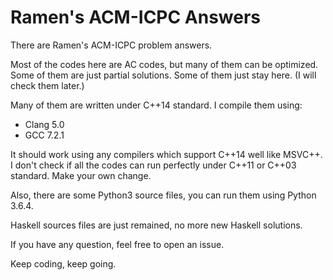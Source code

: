 # Ramen's ACM-ICPC Answers

There are Ramen's ACM-ICPC problem answers.

Most of the codes here are AC codes, but many of them can be optimized. Some of them are just partial solutions. Some of them just stay here. (I will check them later.)

Many of them are written under C++14 standard. I compile them using:

- Clang 5.0
- GCC 7.2.1

It should work using any compilers which support C++14 well like MSVC++. I don't check if all the codes can run perfectly under C++11 or C++03 standard. Make your own change.

Also, there are some Python3 source files, you can run them using Python 3.6.4.

Haskell sources files are just remained, no more new Haskell solutions.

If you have any question, feel free to open an issue.

Keep coding, keep going.